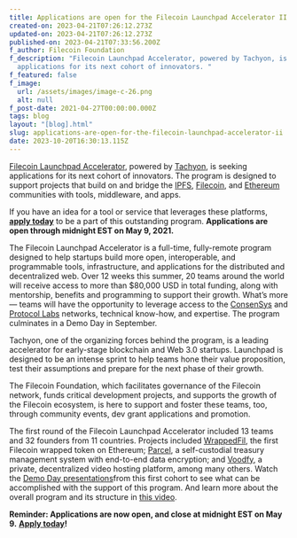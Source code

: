 ```yaml
---
title: Applications are open for the Filecoin Launchpad Accelerator II
created-on: 2023-04-21T07:26:12.273Z
updated-on: 2023-04-21T07:26:12.273Z
published-on: 2023-04-21T07:33:56.200Z
f_author: Filecoin Foundation
f_description: "Filecoin Launchpad Accelerator, powered by Tachyon, is seeking
  applications for its next cohort of innovators. "
f_featured: false
f_image:
  url: /assets/images/image-c-26.png
  alt: null
f_post-date: 2021-04-27T00:00:00.000Z
tags: blog
layout: "[blog].html"
slug: applications-are-open-for-the-filecoin-launchpad-accelerator-ii
date: 2023-10-20T16:30:13.115Z
---
```


[Filecoin Launchpad Accelerator](https://mesh.xyz/tachyon/), powered by [Tachyon](https://mesh.xyz/tachyon/), is seeking applications for its next cohort of innovators. The program is designed to support projects that build on and bridge the [IPFS](https://ipfs.io/), [Filecoin](https://filecoin.io/), and [Ethereum](https://ethereum.org/) communities with tools, middleware, and apps.

If you have an idea for a tool or service that leverages these platforms, [**apply today**](https://tachyon.submittable.com/submit/192229/filecoin-launchpad-accelerator-ii) to be a part of this outstanding program. **Applications are open through midnight EST on May 9, 2021.**

The Filecoin Launchpad Accelerator is a full-time, fully-remote program designed to help startups build more open, interoperable, and programmable tools, infrastructure, and applications for the distributed and decentralized web. Over 12 weeks this summer, 20 teams around the world will receive access to more than $80,000 USD in total funding, along with mentorship, benefits and programming to support their growth. What’s more — teams will have the opportunity to leverage access to the [ConsenSys](https://mesh.xyz/) and [Protocol Labs](https://protocol.ai/) networks, technical know-how, and expertise. The program culminates in a Demo Day in September.

Tachyon, one of the organizing forces behind the program, is a leading accelerator for early-stage blockchain and Web 3.0 startups. Launchpad is designed to be an intense sprint to help teams hone their value proposition, test their assumptions and prepare for the next phase of their growth.

The Filecoin Foundation, which facilitates governance of the Filecoin network, funds critical development projects, and supports the growth of the Filecoin ecosystem, is here to support and foster these teams, too, through community events, dev grant applications and promotion.

The first round of the Filecoin Launchpad Accelerator included 13 teams and 32 founders from 11 countries. Projects included [WrappedFil](https://wfil.network/), the first Filecoin wrapped token on Ethereum; [Parcel](https://parcel.money/), a self-custodial treasury management system with end-to-end data encryption; and [Voodfy](https://voodfy.com/), a private, decentralized video hosting platform, among many others. Watch the [Demo Day presentations](https://www.youtube.com/playlist?list=PL_0VrY55uV19AJ9uqZODM16cL8oj3uAO-)from this first cohort to see what can be accomplished with the support of this program. And learn more about the overall program and its structure in [this video](https://www.youtube.com/watch?v=yFn0eDn3QBc).

**Reminder: Applications are now open, and close at midnight EST on May 9.** [**Apply today**](https://tachyon.submittable.com/submit/192229/filecoin-launchpad-accelerator-ii)**!**
